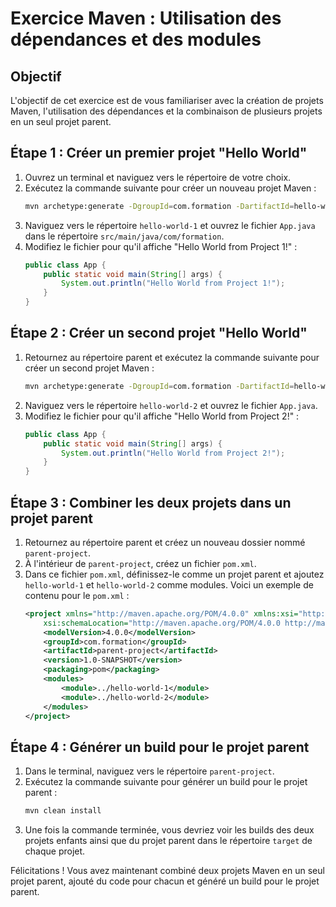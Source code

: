 # Exercice Maven : Utilisation des dépendances et des modules

## Objectif
L'objectif de cet exercice est de vous familiariser avec la création de projets Maven, l'utilisation des dépendances et la combinaison de plusieurs projets en un seul projet parent.

## Étape 1 : Créer un premier projet "Hello World"

1. Ouvrez un terminal et naviguez vers le répertoire de votre choix.
2. Exécutez la commande suivante pour créer un nouveau projet Maven :
   ```bash
   mvn archetype:generate -DgroupId=com.formation -DartifactId=hello-world-1 -DarchetypeArtifactId=maven-archetype-quickstart -DinteractiveMode=false
   ```
3. Naviguez vers le répertoire `hello-world-1` et ouvrez le fichier `App.java` dans le répertoire `src/main/java/com/formation`.
4. Modifiez le fichier pour qu'il affiche "Hello World from Project 1!" :
   ```java
   public class App {
       public static void main(String[] args) {
           System.out.println("Hello World from Project 1!");
       }
   }
   ```

## Étape 2 : Créer un second projet "Hello World"

1. Retournez au répertoire parent et exécutez la commande suivante pour créer un second projet Maven :
   ```bash
   mvn archetype:generate -DgroupId=com.formation -DartifactId=hello-world-2 -DarchetypeArtifactId=maven-archetype-quickstart -DinteractiveMode=false
   ```
2. Naviguez vers le répertoire `hello-world-2` et ouvrez le fichier `App.java`.
3. Modifiez le fichier pour qu'il affiche "Hello World from Project 2!" :
   ```java
   public class App {
       public static void main(String[] args) {
           System.out.println("Hello World from Project 2!");
       }
   }
   ```

## Étape 3 : Combiner les deux projets dans un projet parent

1. Retournez au répertoire parent et créez un nouveau dossier nommé `parent-project`.
2. À l'intérieur de `parent-project`, créez un fichier `pom.xml`.
3. Dans ce fichier `pom.xml`, définissez-le comme un projet parent et ajoutez `hello-world-1` et `hello-world-2` comme modules. Voici un exemple de contenu pour le `pom.xml` :
   ```xml
   <project xmlns="http://maven.apache.org/POM/4.0.0" xmlns:xsi="http://www.w3.org/2001/XMLSchema-instance"
       xsi:schemaLocation="http://maven.apache.org/POM/4.0.0 http://maven.apache.org/xsd/maven-4.0.0.xsd">
       <modelVersion>4.0.0</modelVersion>
       <groupId>com.formation</groupId>
       <artifactId>parent-project</artifactId>
       <version>1.0-SNAPSHOT</version>
       <packaging>pom</packaging>
       <modules>
           <module>../hello-world-1</module>
           <module>../hello-world-2</module>
       </modules>
   </project>
   ```

## Étape 4 : Générer un build pour le projet parent

1. Dans le terminal, naviguez vers le répertoire `parent-project`.
2. Exécutez la commande suivante pour générer un build pour le projet parent :
   ```bash
   mvn clean install
   ```
3. Une fois la commande terminée, vous devriez voir les builds des deux projets enfants ainsi que du projet parent dans le répertoire `target` de chaque projet.

Félicitations ! Vous avez maintenant combiné deux projets Maven en un seul projet parent, ajouté du code pour chacun et généré un build pour le projet parent.

